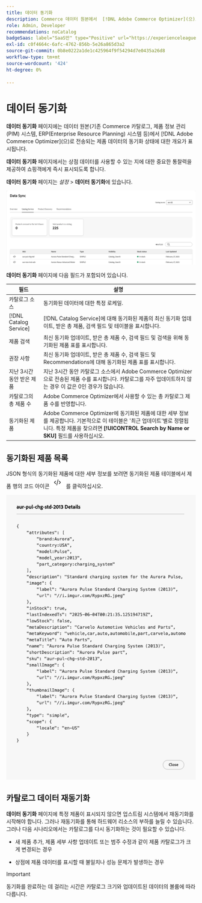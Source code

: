 ```yaml
---
title: 데이터 동기화
description: Commerce 데이터 원본에서  [!DNL Adobe Commerce Optimizer](으)로 동기화 중인 카탈로그 데이터를 검토하십시오.
role: Admin, Developer
recommendations: noCatalog
badgeSaas: label="SaaS만" type="Positive" url="https://experienceleague.adobe.com/en/docs/commerce/user-guides/product-solutions" tooltip="Adobe Commerce as a Cloud Service 및 Adobe Commerce Optimizer 프로젝트에만 적용됩니다(Adobe 관리 SaaS 인프라)."
exl-id: c0f4664c-6afc-4762-856b-5e26a865d3a2
source-git-commit: 0b8e0222a1de1c425964f9f54294d7e0435a26d8
workflow-type: tm+mt
source-wordcount: '424'
ht-degree: 0%

---
```


# 데이터 동기화

**데이터 동기화** 페이지에는 데이터 원본(기존 Commerce 카탈로그, 제품 정보 관리(PIM) 시스템, ERP(Enterprise Resource Planning) 시스템 등)에서 [!DNL Adobe Commerce Optimizer]&#x200B;(으)로 전송되는 제품 데이터의 동기화 상태에 대한 개요가 표시됩니다.

**데이터 동기화** 페이지에서는 상점 데이터를 사용할 수 있는 지에 대한 중요한 통찰력을 제공하여 쇼핑객에게 즉시 표시되도록 합니다.

**데이터 동기화** 페이지는 *설정* > **데이터 동기화**&#x200B;에 있습니다.

![데이터 동기화](../assets/data-sync.png)

**데이터 동기화** 페이지에 다음 필드가 포함되어 있습니다.

| 필드 | 설명 |
|--- |--- |
| 카탈로그 소스 | 동기화된 데이터에 대한 특정 로케일. |
| [!DNL Catalog Service] | [!DNL Catalog Service]에 대해 동기화된 제품의 최신 동기화 업데이트, 받은 총 제품, 검색 필드 및 테이블을 표시합니다. |
| 제품 검색 | 최신 동기화 업데이트, 받은 총 제품 수, 검색 필드 및 검색을 위해 동기화된 제품 표를 표시합니다. |
| 권장 사항 | 최신 동기화 업데이트, 받은 총 제품 수, 검색 필드 및 Recommendations에 대해 동기화된 제품 표를 표시합니다. |
| 지난 3시간 동안 받은 제품 | 지난 3시간 동안 카탈로그 소스에서 Adobe Commerce Optimizer으로 전송된 제품 수를 표시합니다. 카탈로그를 자주 업데이트하지 않는 경우 이 값은 0인 경우가 많습니다. |
| 카탈로그의 총 제품 수 | Adobe Commerce Optimizer에서 사용할 수 있는 총 카탈로그 제품 수를 반영합니다. |
| 동기화된 제품 | Adobe Commerce Optimizer에 동기화된 제품에 대한 세부 정보를 제공합니다. 기본적으로 이 테이블은 &#39;최근 업데이트&#39;별로 정렬됩니다. 특정 제품을 찾으려면 **[!UICONTROL Search by Name or SKU]** 필드를 사용하십시오. |

## 동기화된 제품 목록

JSON 형식의 동기화된 제품에 대한 세부 정보를 보려면 동기화된 제품 테이블에서 제품 행의 코드 아이콘 ![코드 링크](../assets/data-sync-details.png)를 클릭하십시오.

![제품 세부 정보 동기화](../assets/synced-products.png)

## 카탈로그 데이터 재동기화

**데이터 동기화** 페이지에 특정 제품이 표시되지 않으면 업스트림 시스템에서 재동기화를 시작해야 합니다. 그러나 재동기화를 통해 하드웨어 리소스의 부하를 늘릴 수 있습니다. 그러나 다음 시나리오에서는 카탈로그를 다시 동기화하는 것이 필요할 수 있습니다.

- 새 제품 추가, 제품 세부 사항 업데이트 또는 범주 수정과 같이 제품 카탈로그가 크게 변경되는 경우

- 상점에 제품 데이터를 표시할 때 불일치나 성능 문제가 발생하는 경우

>[!IMPORTANT]
>
>동기화를 완료하는 데 걸리는 시간은 카탈로그 크기와 업데이트된 데이터의 볼륨에 따라 다릅니다.
